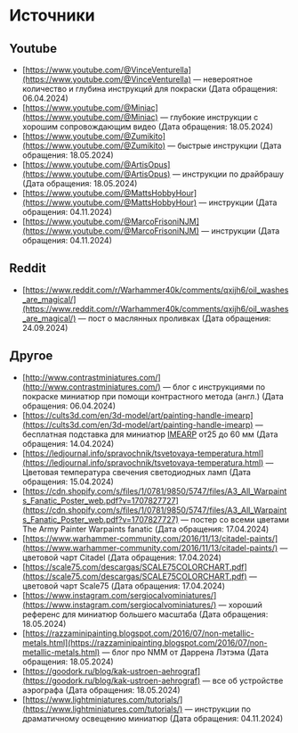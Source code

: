 # Источники

## Youtube

- [https://www.youtube.com/@VinceVenturella](https://www.youtube.com/@VinceVenturella) — невероятное количество и глубина инструкций для покраски (Дата обращения: 06.04.2024)
- [https://www.youtube.com/@Miniac](https://www.youtube.com/@Miniac) — глубокие инструкции с хорошим сопровождающим видео (Дата обращения: 18.05.2024)
- [https://www.youtube.com/@Zumikito](https://www.youtube.com/@Zumikito) — быстрые инструкции (Дата обращения: 18.05.2024)
- [https://www.youtube.com/@ArtisOpus](https://www.youtube.com/@ArtisOpus) — инструкции по драйбрашу (Дата обращения: 18.05.2024)
- [https://www.youtube.com/@MattsHobbyHour](https://www.youtube.com/@MattsHobbyHour) — инструкции (Дата обращения: 04.11.2024)
- [https://www.youtube.com/@MarcoFrisoniNJM](https://www.youtube.com/@MarcoFrisoniNJM) — инструкции (Дата обращения: 04.11.2024)

## Reddit

- [https://www.reddit.com/r/Warhammer40k/comments/qxijh6/oil_washes_are_magical/](https://www.reddit.com/r/Warhammer40k/comments/qxijh6/oil_washes_are_magical/) — пост о маслянных проливках (Дата обращения: 24.09.2024)

## Другое

- [http://www.contrastminiatures.com/](http://www.contrastminiatures.com/) — блог с инструкциями по покраске миниатюр при помощи контрастного метода (англ.) (Дата обращения: 06.04.2024)
- [https://cults3d.com/en/3d-model/art/painting-handle-imearp](https://cults3d.com/en/3d-model/art/painting-handle-imearp) — бесплатная подставка для миниатюр [IMEARP](https://cults3d.com/en/users/ImEarp) от25 до 60 мм (Дата обращения: 14.04.2024)
- [https://ledjournal.info/spravochnik/tsvetovaya-temperatura.html](https://ledjournal.info/spravochnik/tsvetovaya-temperatura.html) — Цветовая температура свечения светодиодных ламп (Дата обращения: 15.04.2024)
- [https://cdn.shopify.com/s/files/1/0781/9850/5747/files/A3_All_Warpaints_Fanatic_Poster_web.pdf?v=1707827727](https://cdn.shopify.com/s/files/1/0781/9850/5747/files/A3_All_Warpaints_Fanatic_Poster_web.pdf?v=1707827727) — постер со всеми цветами The Army Painter Warpaints fanatic (Дата обращения: 17.04.2024)
- [https://www.warhammer-community.com/2016/11/13/citadel-paints/](https://www.warhammer-community.com/2016/11/13/citadel-paints/) — цветовой чарт Citadel (Дата обращения: 17.04.2024)
- [https://scale75.com/descargas/SCALE75COLORCHART.pdf](https://scale75.com/descargas/SCALE75COLORCHART.pdf) — цветовой чарт Scale75 (Дата обращения: 17.04.2024)
- [https://www.instagram.com/sergiocalvominiatures/](https://www.instagram.com/sergiocalvominiatures/) — хороший референс для миниатюр большего масштаба (Дата обращения: 18.05.2024)
- [https://razzaminipainting.blogspot.com/2016/07/non-metallic-metals.html](https://razzaminipainting.blogspot.com/2016/07/non-metallic-metals.html) — блог про NMM от Даррена Лэтэма (Дата обращения: 18.05.2024)
- [https://goodork.ru/blog/kak-ustroen-aehrograf](https://goodork.ru/blog/kak-ustroen-aehrograf) — все об устройстве аэрографа (Дата обращения: 18.05.2024)
- [https://www.lightminiatures.com/tutorials/](https://www.lightminiatures.com/tutorials/) — инструкции по драматичному освещению миниатюр (Дата обращения: 04.11.2024)
